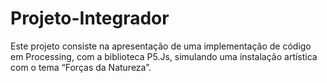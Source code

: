 # Projeto-Integrador
Este projeto consiste na apresentação de uma implementação de código em Processing, com a biblioteca P5.Js, simulando uma instalação artística com o tema “Forças da Natureza”.
